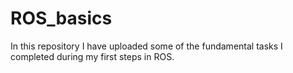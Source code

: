 # ROS_basics
In this repository I have uploaded some of the fundamental tasks I completed during my first steps in ROS.
